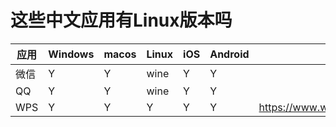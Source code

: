 # 这些中文应用有Linux版本吗

|应用|Windows|macos|Linux|iOS|Android||
|---|---|---|---|---|---|---|
|微信|Y|Y|wine|Y|Y||
|QQ|Y|Y|wine|Y|Y||
|WPS|Y|Y|Y|Y|Y|https://www.wps.cn/product/wpslinux|
